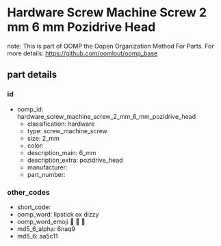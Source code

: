 # Hardware Screw Machine Screw 2 mm 6 mm Pozidrive Head  

note: This is part of OOMP the Oopen Organization Method For Parts. For more details: https://github.com/oomlout/oomp_base

##  part details





### id
* oomp_id: hardware_screw_machine_screw_2_mm_6_mm_pozidrive_head
  * classification: hardware
  * type: screw_machine_screw
  * size: 2_mm
  * color: 
  * description_main: 6_mm
  * description_extra: pozidrive_head
  * manufacturer: 
  * part_number: 

### other_codes
* short_code: 
* oomp_word: lipstick ox dizzy
* oomp_word_emoji :lipstick: :ox: :dizzy:
* md5_6_alpha: 6naq9
* md5_6: aa5c11